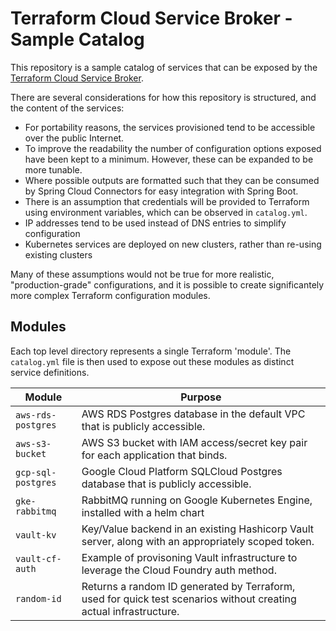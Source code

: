 # Terraform Cloud Service Broker - Sample Catalog

This repository is a sample catalog of services that can be exposed by the [Terraform Cloud Service Broker](https://github.com/niallthomson/terraform-cloud-service-broker).

There are several considerations for how this repository is structured, and the content of the services:
- For portability reasons, the services provisioned tend to be accessible over the public Internet.
- To improve the readability the number of configuration options exposed have been kept to a minimum. However, these can be expanded to be more tunable.
- Where possible outputs are formatted such that they can be consumed by Spring Cloud Connectors for easy integration with Spring Boot.
- There is an assumption that credentials will be provided to Terraform using environment variables, which can be observed in `catalog.yml`.
- IP addresses tend to be used instead of DNS entries to simplify configuration
- Kubernetes services are deployed on new clusters, rather than re-using existing clusters

Many of these assumptions would not be true for more realistic, "production-grade" configurations, and it is possible to create significantely more 
complex Terraform configuration modules.

## Modules

Each top level directory represents a single Terraform 'module'. The `catalog.yml` file is then used to expose out these modules as distinct
service definitions.

| Module | Purpose |
|------------------|-----------------------------------------------------------------------------------------------------------------|
| `aws-rds-postgres` | AWS RDS Postgres database in the default VPC that is publicly accessible. |
| `aws-s3-bucket` | AWS S3 bucket with IAM access/secret key pair for each application that binds. |
| `gcp-sql-postgres` | Google Cloud Platform SQLCloud Postgres database that is publicly accessible. |
| `gke-rabbitmq`     | RabbitMQ running on Google Kubernetes Engine, installed with a helm chart |
| `vault-kv` | Key/Value backend in an existing Hashicorp Vault server, along with an appropriately scoped token. |
| `vault-cf-auth` | Example of provisoning Vault infrastructure to leverage the Cloud Foundry auth method. |
| `random-id` | Returns a random ID generated by Terraform, used for quick test scenarios without creating actual infrastructure. |